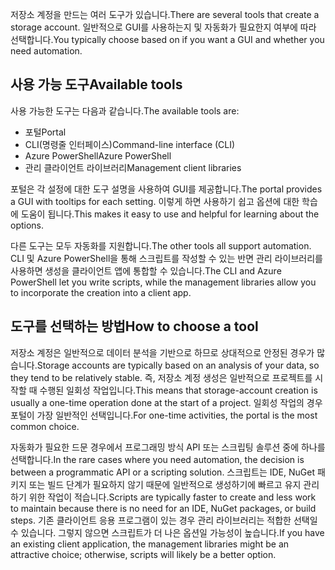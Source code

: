 <span data-ttu-id="39cd3-101">저장소 계정을 만드는 여러 도구가 있습니다.</span><span class="sxs-lookup"><span data-stu-id="39cd3-101">There are several tools that create a storage account.</span></span> <span data-ttu-id="39cd3-102">일반적으로 GUI를 사용하는지 및 자동화가 필요한지 여부에 따라 선택합니다.</span><span class="sxs-lookup"><span data-stu-id="39cd3-102">You typically choose based on if you want a GUI and whether you need automation.</span></span>

## <a name="available-tools"></a><span data-ttu-id="39cd3-103">사용 가능 도구</span><span class="sxs-lookup"><span data-stu-id="39cd3-103">Available tools</span></span>

<span data-ttu-id="39cd3-104">사용 가능한 도구는 다음과 같습니다.</span><span class="sxs-lookup"><span data-stu-id="39cd3-104">The available tools are:</span></span>

- <span data-ttu-id="39cd3-105">포털</span><span class="sxs-lookup"><span data-stu-id="39cd3-105">Portal</span></span>
- <span data-ttu-id="39cd3-106">CLI(명령줄 인터페이스)</span><span class="sxs-lookup"><span data-stu-id="39cd3-106">Command-line interface (CLI)</span></span>
- <span data-ttu-id="39cd3-107">Azure PowerShell</span><span class="sxs-lookup"><span data-stu-id="39cd3-107">Azure PowerShell</span></span>
- <span data-ttu-id="39cd3-108">관리 클라이언트 라이브러리</span><span class="sxs-lookup"><span data-stu-id="39cd3-108">Management client libraries</span></span>

<span data-ttu-id="39cd3-109">포털은 각 설정에 대한 도구 설명을 사용하여 GUI를 제공합니다.</span><span class="sxs-lookup"><span data-stu-id="39cd3-109">The portal provides a GUI with tooltips for each setting.</span></span> <span data-ttu-id="39cd3-110">이렇게 하면 사용하기 쉽고 옵션에 대한 학습에 도움이 됩니다.</span><span class="sxs-lookup"><span data-stu-id="39cd3-110">This makes it easy to use and helpful for learning about the options.</span></span>

<span data-ttu-id="39cd3-111">다른 도구는 모두 자동화를 지원합니다.</span><span class="sxs-lookup"><span data-stu-id="39cd3-111">The other tools all support automation.</span></span> <span data-ttu-id="39cd3-112">CLI 및 Azure PowerShell을 통해 스크립트를 작성할 수 있는 반면 관리 라이브러리를 사용하면 생성을 클라이언트 앱에 통합할 수 있습니다.</span><span class="sxs-lookup"><span data-stu-id="39cd3-112">The CLI and Azure PowerShell let you write scripts, while the management libraries allow you to incorporate the creation into a client app.</span></span>

## <a name="how-to-choose-a-tool"></a><span data-ttu-id="39cd3-113">도구를 선택하는 방법</span><span class="sxs-lookup"><span data-stu-id="39cd3-113">How to choose a tool</span></span>

<span data-ttu-id="39cd3-114">저장소 계정은 일반적으로 데이터 분석을 기반으로 하므로 상대적으로 안정된 경우가 많습니다.</span><span class="sxs-lookup"><span data-stu-id="39cd3-114">Storage accounts are typically based on an analysis of your data, so they tend to be relatively stable.</span></span> <span data-ttu-id="39cd3-115">즉, 저장소 계정 생성은 일반적으로 프로젝트를 시작할 때 수행된 일회성 작업입니다.</span><span class="sxs-lookup"><span data-stu-id="39cd3-115">This means that storage-account creation is usually a one-time operation done at the start of a project.</span></span> <span data-ttu-id="39cd3-116">일회성 작업의 경우 포털이 가장 일반적인 선택입니다.</span><span class="sxs-lookup"><span data-stu-id="39cd3-116">For one-time activities, the portal is the most common choice.</span></span>

<span data-ttu-id="39cd3-117">자동화가 필요한 드문 경우에서 프로그래밍 방식 API 또는 스크립팅 솔루션 중에 하나를 선택합니다.</span><span class="sxs-lookup"><span data-stu-id="39cd3-117">In the rare cases where you need automation, the decision is between a programmatic API or a scripting solution.</span></span> <span data-ttu-id="39cd3-118">스크립트는 IDE, NuGet 패키지 또는 빌드 단계가 필요하지 않기 때문에 일반적으로 생성하기에 빠르고 유지 관리하기 위한 작업이 적습니다.</span><span class="sxs-lookup"><span data-stu-id="39cd3-118">Scripts are typically faster to create and less work to maintain because there is no need for an IDE, NuGet packages, or build steps.</span></span> <span data-ttu-id="39cd3-119">기존 클라이언트 응용 프로그램이 있는 경우 관리 라이브러리는 적합한 선택일 수 있습니다. 그렇지 않으면 스크립트가 더 나은 옵션일 가능성이 높습니다.</span><span class="sxs-lookup"><span data-stu-id="39cd3-119">If you have an existing client application, the management libraries might be an attractive choice; otherwise, scripts will likely be a better option.</span></span>
